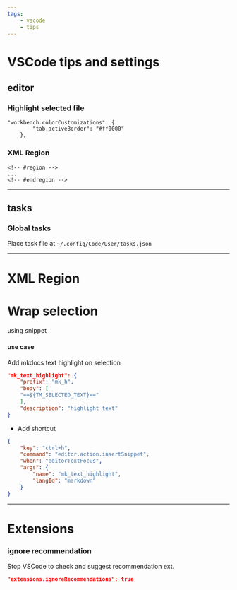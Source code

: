 ```yaml
---
tags:
    - vscode
    - tips
---
```

# VSCode tips and settings

## editor
### Highlight selected file

```
"workbench.colorCustomizations": {
        "tab.activeBorder": "#ff0000"
    },
```

### XML Region
```
<!-- #region -->
...
<!-- #endregion -->
```

---

## tasks
### Global tasks
Place task file at `~/.config/Code/User/tasks.json`


--- 

# XML Region

# Wrap selection
using snippet

#### use case
Add mkdocs text highlight on selection

```json title="snippet"
"mk_text_highlight": {
    "prefix": "mk_h",
    "body": [
    "==${TM_SELECTED_TEXT}=="
    ],
    "description": "highlight text"
}
```

- Add shortcut 

```json title="keyboard shortcut"
{
    "key": "ctrl+h",
    "command": "editor.action.insertSnippet",
    "when": "editorTextFocus",
    "args": {
        "name": "mk_text_highlight",
        "langId": "markdown"
    }
}
```


---

# Extensions

### ignore recommendation
Stop VSCode to check and suggest recommendation ext.

```json
"extensions.ignoreRecommendations": true
```